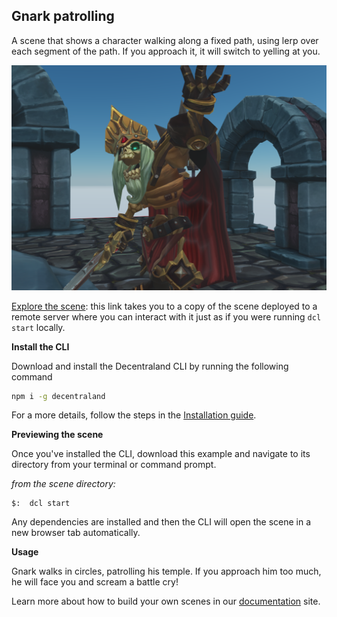 ## Gnark patrolling

A scene that shows a character walking along a fixed path, using lerp over each segment of the path. If you approach it, it will switch to yelling at you.

![](screenshot/screenshot.png)

[Explore the scene](https://gnark-patrol-azhbtehsge.now.sh): this link takes you to a copy of the scene deployed to a remote server where you can interact with it just as if you were running `dcl start` locally.

**Install the CLI**

Download and install the Decentraland CLI by running the following command

```bash
npm i -g decentraland
```

For a more details, follow the steps in the [Installation guide](https://docs.decentraland.org/documentation/installation-guide/).


**Previewing the scene**

Once you've installed the CLI, download this example and navigate to its directory from your terminal or command prompt.

_from the scene directory:_

```
$:  dcl start
```

Any dependencies are installed and then the CLI will open the scene in a new browser tab automatically.

**Usage**

Gnark walks in circles, patrolling his temple. If you approach him too much, he will face you and scream a battle cry!

Learn more about how to build your own scenes in our [documentation](https://docs.decentraland.org/) site.